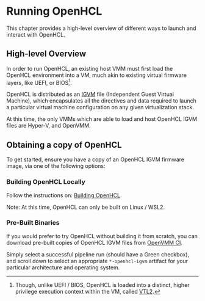 # Running OpenHCL

This chapter provides a high-level overview of different ways to launch and
interact with OpenHCL.

## High-level Overview

In order to run OpenHCL, an existing host VMM must first load the OpenHCL
environment into a VM, much akin to existing virtual firmware layers, like UEFI,
or BIOS[^vtls].

OpenHCL is distributed as an [IGVM] file (Independent Guest Virtual Machine),
which encapsulates all the directives and data required to launch a particular
virtual machine configuration on any given virtualization stack.

At this time, the only VMMs which are able to load and host OpenHCL IGVM files
are Hyper-V, and OpenVMM.

## Obtaining a copy of OpenHCL

To get started, ensure you have a copy of an OpenHCL IGVM firmware image, via
one of the following options:

### Building OpenHCL Locally

Follow the instructions on: [Building OpenHCL](/dev_guide/getting_started/build_openhcl.md).

Note: At this time, OpenHCL can only be built on Linux / WSL2.

### Pre-Built Binaries

If you would prefer to try OpenHCL without building it from scratch, you can
download pre-built copies of OpenHCL IGVM files from
[OpenVMM CI](https://github.com/microsoft/openvmm/actions/workflows/openvmm-ci.yaml).

Simply select a successful pipeline run (should have a Green checkbox), and
scroll down to select an appropriate `*-openhcl-igvm` artifact for your
particular architecture and operating system.

[IGVM]: https://github.com/microsoft/igvm

[^vtls]: Though, unlike UEFI / BIOS, OpenHCL is loaded into a distinct, higher
    privilege execution context within the VM, called
    [VTL2](/reference/architecture/openhcl.md#vtls).
